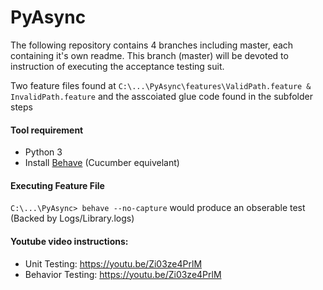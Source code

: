 # PyAsync

The following repository contains 4 branches including master, each containing it's own readme. This branch (master) will be devoted to instruction of executing the acceptance testing suit.

Two feature files found at ```C:\...\PyAsync\features\ValidPath.feature & InvalidPath.feature``` and the asscoiated glue code found in the subfolder steps

#### Tool requirement
- Python 3
- Install [Behave](https://behave.readthedocs.io/en/latest/install.html) (Cucumber equivelant) 

#### Executing Feature File

```C:\...\PyAsync> behave --no-capture``` would produce an obserable test (Backed by Logs/Library.logs)

#### Youtube video instructions: 
- Unit Testing: https://youtu.be/Zi03ze4PrlM
- Behavior Testing: https://youtu.be/Zi03ze4PrlM 